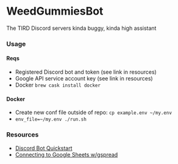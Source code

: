 # WeedGummiesBot

The TIRD Discord servers kinda buggy, kinda high assistant

### Usage

#### Reqs

* Registered Discord bot and token (see link in resources)
* Google API service account key (see link in resources)
* Docker `brew cask install docker` 
 

#### Docker

* Create new conf file outside of repo: `cp example.env ~/my.env`
* `env_file=~/my.env ./run.sh`

### Resources

* [Discord Bot Quickstart](https://discordpy.readthedocs.io/en/latest/quickstart.html)
* [Connecting to Google Sheets w/gspread](https://gspread.readthedocs.io/en/latest/user-guide.html)
